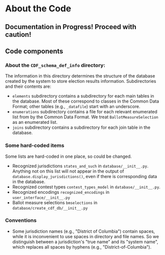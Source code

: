 # About the Code 

## Documentation in Progress! Proceed with caution!

## Code components
### About the `CDF_schema_def_info` directory:
The information in this directory determines the structure of the database created by the system to store election results information. Subdirectories and their contents are:
 * `elements` subdirectory contains a subdirectory for each main tables in the database. Most of these correspond to classes in the Common Data Format; other tables (e.g., `_datafile`) start with an underscore. 
 * `enumerations` subdirectory contains a file for each relevant enumerated list from by the Common Data Format. We treat `BallotMeasureSelection` as an enumerated list.
 * `joins` subdirectory contains a subdirectory for each join table in the database.
 
### Some hard-coded items
 Some lists are hard-coded in one place, so could be changed.
  * Recognized jurisdictions `states_and_such` in `database/__init__.py`. Anything not on this list will not appear in the output of `database.display_jurisdictions()`, even if there is corresponding data in the database.
  * Recognized contest types `contest_types_model` in `database/__init__.py`.
  * Recognized encodings `recognized_encodings` in `user_interface/__init__.py`
  * Ballot measure selections `bmselections` in `database/create_cdf_db/__init__.py`
  
### Conventions
 * Some jurisdiction names (e.g., "District of Columbia") contain spaces, while it is inconvenient to use spaces in directory and file names. So we distinguish between a jurisdiction's "true name" and its "system name", which replaces all spaces by hyphens (e.g., "District-of-Columbia").
  
  

